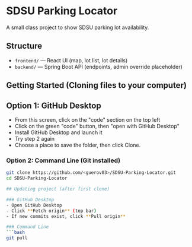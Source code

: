 # SDSU Parking Locator

A small class project to show SDSU parking lot availability.

## Structure
- `frontend/` — React UI (map, lot list, lot details)
- `backend/` — Spring Boot API (endpoints, admin override placeholder)

## Getting Started (Cloning files to your computer)

## Option 1: GitHub Desktop
- From this screen, click on the "code" section on the top left
- Click on the green "code" button, then "open with GitHub Desktop"
- Install GitHub Desktop and launch it
- Try step 2 again
- Choose a place to save the folder, then click Clone. 

  
### Option 2: Command Line (Git installed)
```bash
git clone https://github.com/<guerov03>/SDSU-Parking-Locator.git
cd SDSU-Parking-Locator

## Updating project (after first clone)

### GitHub Desktop
- Open GitHub Desktop
- Click **Fetch origin** (top bar)
- If new commits exist, click **Pull origin**

### Command Line
```bash
git pull
